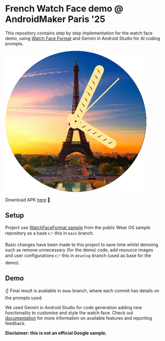 # French Watch Face demo @ AndroidMaker Paris '25

This repository contains step by step implementation for the watch face demo, using [Watch Face Format](https://developer.android.com/training/wearables/wff) and Gemini in Android Studio for AI coding prompts.

![Watch face preview](images/FrenchWatchFace.png)

Download APK [here](https://github.com/shumelchyk/AndroidMakersDemo/blob/demo/vivelafrance-release.apk) :raised_hands:

## Setup

Project use [WatchFaceFormat sample](https://github.com/android/wear-os-samples/tree/main/WatchFaceFormat) from the public Wear OS sample repository as a base :point_right: this in `main` branch.

Basic changes have been made to this project to save time whilst demoing such as remove unnecessary (for the demo) code, add resource images and user configurations :point_right: this in `develop` branch (used as base for the demo).

## Demo

:point_up: Final result is available in `demo` branch, where each commit has details on the prompts used.

We used Gemini in Android Studio for code generation adding new functionality to customise and style the watch face. Check out [documentation](https://developer.android.com/studio/preview/gemini) for more information on available features and reporting feedback.



__Disclaimer: this is not an official Google sample.__
